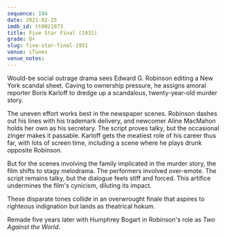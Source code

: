 ```yaml
---
sequence: 194
date: 2021-02-25
imdb_id: tt0021873
title: Five Star Final (1931)
grade: D+
slug: five-star-final-1931
venue: iTunes
venue_notes:
---
```


Would-be social outrage drama sees Edward G. Robinson editing a New York scandal sheet. Caving to ownership pressure, he assigns amoral reporter Boris Karloff to dredge up a scandalous, twenty-year-old murder story.

<!-- end -->

The uneven effort works best in the newspaper scenes. Robinson dashes out his lines with his trademark delivery, and newcomer Aline MacMahon holds her own as his secretary. The script proves talky, but the occasional zinger makes it passable. Karloff gets the meatiest role of his career thus far, with lots of screen time, including a scene where he plays drunk opposite Robinson.

But for the scenes involving the family implicated in the murder story, the film shifts to stagy melodrama. The performers involved over-emote. The script remains talky, but the dialogue feels stiff and forced. This artifice undermines the film's cynicism, diluting its impact.

These disparate tones collide in an overwrought finale that aspires to righteous indignation but lands as theatrical hokum.

Remade five years later with Humphrey Bogart in Robinson's role as <span data-imdb-id="tt0028426">_Two Against the World_</span>.
